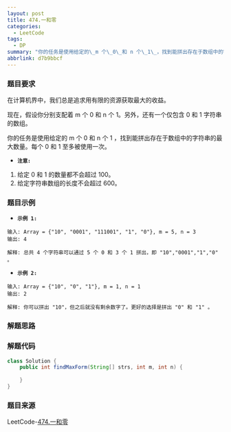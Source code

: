 ```yaml
---
layout: post
title: 474.一和零
categories:
  - LeetCode
tags:
  - DP
summary: "你的任务是使用给定的\_m 个\_0\_和 n 个\_1\_，找到能拼出存在于数组中的字符串的最大数量。每个\_0\_和\_1\_至多被使用一次。"
abbrlink: d7b9bbcf
---
```


### 题目要求
在计算机界中，我们总是追求用有限的资源获取最大的收益。

现在，假设你分别支配着 m 个 0 和 n 个 1。另外，还有一个仅包含 0 和 1 字符串的数组。

你的任务是使用给定的 m 个 0 和 n 个 1 ，找到能拼出存在于数组中的字符串的最大数量。每个 0 和 1 至多被使用一次。

- **`注意:`**
1. 给定 0 和 1 的数量都不会超过 100。
1. 给定字符串数组的长度不会超过 600。


### 题目示例
- **`示例 1:`**  
```
输入: Array = {"10", "0001", "111001", "1", "0"}, m = 5, n = 3
输出: 4

解释: 总共 4 个字符串可以通过 5 个 0 和 3 个 1 拼出，即 "10","0001","1","0" 。
```

- **`示例 2:`**  
```
输入: Array = {"10", "0", "1"}, m = 1, n = 1
输出: 2

解释: 你可以拼出 "10"，但之后就没有剩余数字了。更好的选择是拼出 "0" 和 "1" 。
```

### 解题思路



### 解题代码
```java
class Solution {
    public int findMaxForm(String[] strs, int m, int n) {
        
    }
}
```

### 题目来源
LeetCode-[474.一和零](https://leetcode-cn.com/problems/ones-and-zeroes/)
